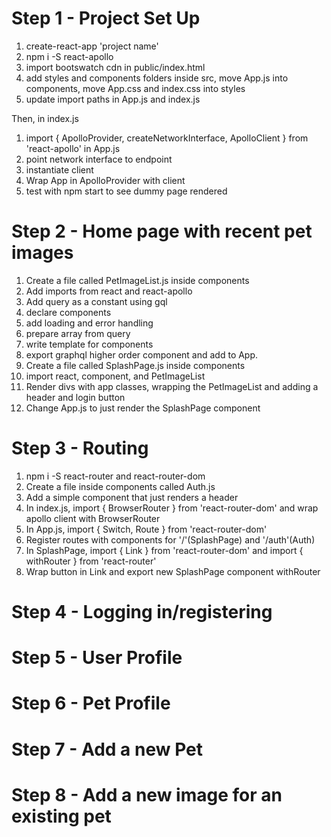 # Step 1 - Project Set Up

1. create-react-app 'project name'
1. npm i -S react-apollo
1. import bootswatch cdn in public/index.html
1. add styles and components folders inside src, move App.js into components, move App.css and index.css into styles
1. update import paths in App.js and index.js

Then, in index.js

1. import { ApolloProvider, createNetworkInterface, ApolloClient } from 'react-apollo' in App.js
1. point network interface to endpoint
1. instantiate client
1. Wrap App in ApolloProvider with client
1. test with npm start to see dummy page rendered

# Step 2 - Home page with recent pet images
1. Create a file called PetImageList.js inside components
1. Add imports from react and react-apollo
1. Add query as a constant using gql
1. declare components
1. add loading and error handling
1. prepare array from query
1. write template for components
1. export graphql higher order component and add to App.
1. Create a file called SplashPage.js inside components
1. import react, component, and PetImageList
1. Render divs with app classes, wrapping the PetImageList and adding a header and login button
1. Change App.js to just render the SplashPage component

# Step 3 - Routing
1. npm i -S react-router and react-router-dom
1. Create a file inside components called Auth.js
1. Add a simple component that just renders a header
1. In index.js, import { BrowserRouter } from 'react-router-dom' and wrap apollo client with BrowserRouter
1. In App.js, import { Switch, Route } from 'react-router-dom'
1. Register routes with components for '/'(SplashPage) and '/auth'(Auth)
1. In SplashPage, import { Link } from 'react-router-dom' and import { withRouter } from 'react-router'
1. Wrap button in Link and export new SplashPage component withRouter

# Step 4 - Logging in/registering

# Step 5 - User Profile

# Step 6 - Pet Profile

# Step 7 - Add a new Pet

# Step 8 - Add a new image for an existing pet
